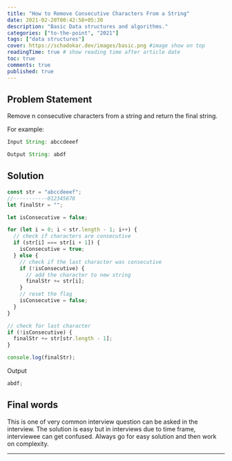 ```yaml
---
title: "How to Remove Consecutive Characters From a String"
date: 2021-02-20T00:42:58+05:30
description: "Basic Data structures and algorithms."
categories: ["to-the-point", "2021"]
tags: ["data structures"]
cover: https://schadokar.dev/images/basic.png #image show on top
readingTime: true # show reading time after article date
toc: true
comments: true
published: true
---
```


## Problem Statement

Remove n consecutive characters from a string and return the final string.

For example:

```js
Input String: abccdeeef

Output String: abdf
```

## Solution

```js
const str = "abccdeeef";
//-----------012345678
let finalStr = "";

let isConsecutive = false;

for (let i = 0; i < str.length - 1; i++) {
  // check if characters are consecutive
  if (str[i] === str[i + 1]) {
    isConsecutive = true;
  } else {
    // check if the last character was consecutive
    if (!isConsecutive) {
      // add the character to new string
      finalStr += str[i];
    }
    // reset the flag
    isConsecutive = false;
  }
}

// check for last character
if (!isConsecutive) {
  finalStr += str[str.length - 1];
}

console.log(finalStr);
```

Output

```js
abdf;
```

## Final words

This is one of very common interview question can be asked in the interview. The solution is easy but in interviews due to time frame, interviewee can get confused.
Always go for easy solution and then work on complexity.

---
